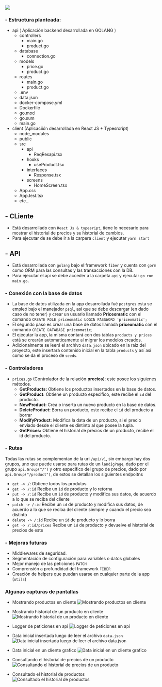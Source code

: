 ![](https://i.ibb.co/TWnf1Cn/go.jpg)

### - Estructura planteada:

- api ( Aplicación backend desarrollada en GOLANG )
  - controllers
    - main.go
    - product.go
  - database
    - connection.go
  - models
    - price.go
    - product.go
  - routes
    - main.go
    - product.go
  - .env
  - data.json
  - docker-compose.yml
  - Dockerfile
  - go.mod
  - go.sum
  - main.go
- client (Aplicaciión desarrollada en React JS + Typesrcript)
  - node_modules
  - public
  - src
    - api
      - ReqResapi.tsx
    - hooks
      - useProduct.tsx
    - interfaces
      - Response.tsx
    - screens
      - HomeScreen.tsx
  - App.css
  - App.test.tsx
  - etc...

## - CLiente

- Está desarrollado con `React Js & typesript`, tiene lo necesario para mostrar el historial de precios y su historial de cambios.
- Para ejecutar de se debe ir a la carpera `client` y ejecutar `yarn start`

## - API

- Está desarrollada con `golang` bajo el framework `fiber` y cuenta con `gorm` como ORM para las consultas y las transacciones con la DB.
- Para ejecutar el api se debe acceder a la carpeta `api` y ejecutar `go run main.go`.

### - Conexión con la base de datos

- La base de datos utilizada en la app desarrollada fué `postgres` esta se empleó bajo el manejador `psql`, asi que se debe descargar (en dado caso de no tener) y crear un usuario llamado **Priceomatic** con el comando `CREATE ROLE priceomatic LOGIN PASSWORD 'priceomatic';`
- El segundo paso es crear una base de datos llamada **priceomatic** con el comando `CREATE DATABASE priceomatic;`
- El ejecutar la app, la misma contará con dos tablas `products y prices` está se crearán automaticamente al migrar los modelos creados.
- Adicionalmente se leerá el archivo `data.json` ubicado en la raiz del proyecto, este insertará contenido inicial en la tabla `products` y así asi como se da el proceso de `seeds`.

### - Controladores

- `prices.go` (Controlador de la relación **precios**): este posee los siguienes métodos.
  - **GetProducts:** Obtiene los productos insertados en la base de datos.
  - **GetProduct:** Obtiene un producto especifico, este recibe el `id` del producto.
  - **NewProduct:** Crea o inserta un nuevo producto en la base de datos.
  - **DeleteProduct:** Borra un producto, este recibe el `id` del producto a borrar
  - **ModifyProduct:** Modifica la data de un producto, si el precio enviado desde el cliente es dintinto al que posee la tupla.
  - **GetPrices:** Obtiene el historial de precios de un producto, recibe el id del producto.

### - Rutas

Todas las rutas se complementan de la uri `/api/v1`, sin embargo hay dos grupos, uno que puede usarse para rutas de un `landigPage`, dado por el grupo `api.Group("/")` y otro especifico del grupo de precios, dado por `api.Group("/product")`, de estos se detallan los siguientes endpoitns

* `get -> /`: Obtiene todos los produtos
* `get -> /:id` Recibe un `id` de producto y lo retorna
* `put -> /:id` Recibe un `id` de producto y modifica sus datos, de acuerdo a lo que se reciba del cliente
* `patch -> /:id` Recibe un `id` de producto y modifica sus datos, de acuerdo a lo que se reciba del cliente siempre y cuando el precio sea distinto
* `delete -> /:id` Recibe un `id` de producto y lo borra
* `get -> /:id/prices` Recibe un `id` de producto y devuelve el historial de precios de este

### - Mejoras futuras

- Middlewares de seguridad.
- Segmentación de configuración para variables o datos globales
- Mejor manejo de las peticiones `PATCH`
- Comprensión a profundidad del framework `FIBER`
- Creación de helpers que puedan usarse en cualquier parte de la app (`utils`)

### Algunas capturas de pantallas

- Mostrando productos en cliente
  ![Mostrando productos en cliente](https://i.ibb.co/x6NFNTf/image.png)

- Mostrando historial de un producto en cliente
  ![Mostrando historial de un producto en cliente](https://i.ibb.co/5R0fyGF/image.png)  

- Logger de peticiones en api
  ![Logger de peticiones en api](https://i.ibb.co/BGHzJQD/image.png)

- Data inicial insertada luego de leer el archivo `data.json`
  ![Data inicial insertada luego de leer el archivo data.json](https://i.ibb.co/93DbsM8/image.png)

- Data inicial en un cliente grafico
  ![Data inicial en un cliente grafico](https://i.ibb.co/9pTXVRy/image.png)

- Consultando el historial de precios de un producto
  ![Consultando el historial de precios de un producto](https://i.ibb.co/QQpK1r1/image.png)

- Consultado el historial de productos
  ![Consultado el historial de productos](https://i.ibb.co/9VnMQcP/image.png)
